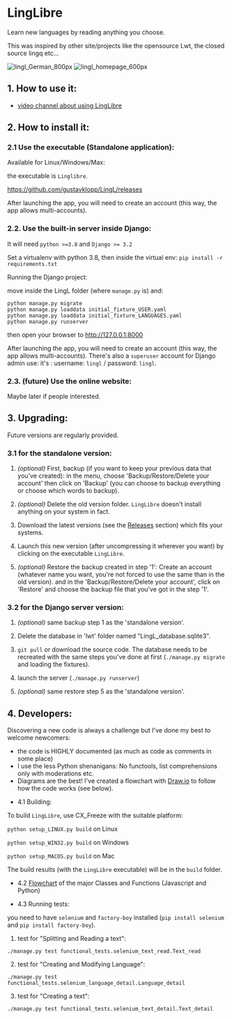 # LingLibre
Learn new languages by reading anything you choose.

This was inspired by other site/projects like the opensource Lwt, the closed source lingq etc...

![lingl_German_800px](https://user-images.githubusercontent.com/6438275/116420467-47bdec80-a83e-11eb-8023-4f67974223ad.png)
![lingl_homepage_600px](https://user-images.githubusercontent.com/6438275/116420494-4d1b3700-a83e-11eb-9570-ef473cba9777.png)


## 1. How to use it:

- [video channel about using LingLibre](https://tube.tchncs.de/video-channels/linglibre/videos)

## 2. How to install it:

### 2.1 Use the executable (Standalone application):

Available for Linux/Windows/Max:

the executable is `Linglibre`.

<https://github.com/gustavklopp/LingL/releases>

After launching the app, you will need to create an account (this way, the app allows multi-accounts).

### 2.2. Use the built-in server inside Django:

It will need `python >=3.8` and `Django >= 3.2`

Set a virtualenv with python 3.8, then inside the virtual env:
`pip install -r requirements.txt`

Running the Django project:

move inside the LingL folder (where `manage.py` is) and:
	
```
python manage.py migrate
python manage.py loaddata initial_fixture_USER.yaml
python manage.py loaddata initial_fixture_LANGUAGES.yaml
python manage.py runserver
```
then open your browser to <http://127.0.0.1:8000>

After launching the app, you will need to create an account (this way, the app allows multi-accounts).
There's also a `superuser` account for Django admin use: it's : username: `lingl` / password: `lingl`.

### 2.3. (future) Use the online website:
Maybe later if people interested.

## 3. Upgrading:

Future versions are regularly provided. 

### 3.1 for the standalone version:

   1. *(optional)* First, backup (if you want to keep your previous data that you've created): in the menu, choose 'Backup/Restore/Delete your account' then click on 'Backup' (you can choose to backup everything or choose which words to backup).

   2. *(optional)* Delete the old version folder. `LingLibre` doesn't install anything on your system in fact.

   3. Download the latest versions (see the [Releases](https://github.com/gustavklopp/LingL/releases) section) which fits your systems.

   4. Launch this new version (after uncompressing it wherever you want) by clicking on the executable `LingLibre`.

   5. *(optional)* Restore the backup created in step '1': Create an account (whatever name you want, you're not forced to use the same than in the old version). and in the 'Backup/Restore/Delete your account', click on 'Restore' and choose the backup file that you've got in the step '1'.

### 3.2 for the Django server version:
   
   1. *(optional)* same backup step 1 as the 'standalone version'.

   2. Delete the database in 'lwt' folder named "LingL_database.sqlite3".

   3. `git pull` or download the source code. The database needs to be recreated with the same steps you've done at first (`./manage.py migrate` and loading the fixtures).
   
   4. launch the server (`./manage.py runserver`)

   5. *(optional)* same restore step 5 as the 'standalone version'.


## 4. Developers:

Discovering a new code is always a challenge but I've done my best to welcome newcomers:
- the code is HIGHLY documented (as much as code as comments in some place)
- I use the less Python shenanigans: No functools, list comprehensions only with moderations etc.
- Diagrams are the best! I've created a flowchart with [Draw.io](https://github.com/jgraph/drawio) to follow how the code works (see below). 


* 4.1 Building:

To build `LingLibre`, use CX_Freeze with the suitable platform:

`python setup_LINUX.py build` on Linux

`python setup_WIN32.py build` on Windows

`python setup_MACOS.py build` on Mac

The build results (with the `LingLibre` executable) will be in the `build` folder.

* 4.2 [Flowchart](https://viewer.diagrams.net/?highlight=0000ff&edit=_blank&layers=1&nav=1&title=AAA_LingLibre.draw.io#R7V1bd5u4Fv41Xul5CIv75TFN2rSn6TTT9DSdefEiBtu0GFzAcdJffwAjB6QNljECxUnXTGtkwLC%2Fra1910g5XzxcRvZy%2Fjl0XH8ki87DSLkYybJsilr6TzbyuBkxNH0zMIs8ZzMkPQ3ceH%2FcYlAsRlee48aVE5Mw9BNvWR2chEHgTpLKmB1F4bp62jT0q7%2B6tGcuMXAzsX1y9NZzknkxKunW0xcfXG82Rz%2Bta%2Brmm4WNzi5eJZ7bTrguDSnvRsp5FIbJ5tPi4dz1M%2Bohwmyue1%2Fz7fbJIjdIaC5YKG%2Bvb3%2B44%2FllrH9fRB8v%2Ftzrp1IBx73tr4pXtn%2FaD%2BPV0rETV%2FgZF8%2BePCKKxGtv4dtBevR26vn%2BeeiHUf6N4tiuOZ2k43EShb%2Fc0jf6xHTvpuk35DMXr3HvRon7UBoq3uHSDRduEj2mpzwgDiroWXCUrBbH6yd8NKsYm5eg0dCJdsETs%2B29n6iWfigIBxPxfKW6H9fmH%2Bn%2Bxv0i%2Fr7%2F%2BduKTlWNoFIUrgLHzS4S09cOo2QezsLA9q%2FCcJkOSungTzdJHguOt1dJmA7Nk4VffJsSKHr8UVyfH%2FyTHQgaOrx4KH958VgcxYkdJWcZ56cDQZjjlI%2B997KXys8hUWjkjThcRRO34US5mJh2NHOTBjoV57lOZc6RSEeubyfefXUKHoJa01PDnD9OaZas4jf%2F2YHseu4l7s3SzumzTmVgFcUuZkjzvKWeN2p12ujkrJFkYNborCaNRJD%2FWCkvYaSXFFnQ6KivaYyoTzJ%2FQf3ES3z3iIkvi5SMz4z0Cj%2BLhfvgJT82Z5rFYXahJIiqXBw%2FXZkdlC%2B8diMvpYgbDbyqSF2vKsWl16GXvsgTI4nYLJYxybh5oeIqjEe2j0HFNhe%2FHv6Zy7Mf995%2Fz%2Bzvn4z3tzP5VLYIvsle%2BaY4fOKad0%2Bjbyer6D5nrIxLumMzaT82O4AzYFJwr3CAj62IrwjuiyCbyZ3qx%2FZj6YRlNmnj%2BrkvY3NfETFTCztfkQ47X9JFjNs2T9ypQFEkfthxz3WrD3aET1T4kigytxAa%2FGKo8oUhqQ%2FygiG%2FEGp8Qai%2BQrg3hDpfEJIuvFcId0Fo8AWh%2Fgrh3hCaQ0F4Of28uL%2B%2B%2FPuvH9qnT6ub9fKz8RHZa68IggiCJOvcQDpoDqLHJv2K6V%2F2OJyO1%2BF4EqZ%2F2YEzjr3FMfl5DTPTeit2HxCbktWt97drP3ujyQK4eiM7iDOuCIMjQkHRcdubhEBk5O9ttDdIAKJwYQfen2NHQAJc7j1DoNVB4MWTcLHMCL0OI%2BeYQTAGB4FMNUARv3m4Hr8QHKB0hZ5xMOpwmIRHuiQY2JJgDo6BWY%2FBsa4KGAiq1iMITaozhEEmhNL3So6Y%2FtuYQx%2F0h9%2BBnARz119mKXU8Jp6d4hQECCiZJkBBGQ8Vd5fDRFrMHZrAgiFhcUJRUnYYwvlR29SAgiF2pgagTNCScQye17mbGA7fWXiCj4bhvXnQLlIDmshRmkfXkRvHXjBLR0%2Fsk%2Bz6IKNXKtHGkWs7nQq1qTlxJ%2BDsuzO1TMrvjf8e2T2iia0qtNk9rGYkaWmMF%2BG9Ow4y2vOt2%2B5PfQXj%2Bz6pD6YLGARtyw7EIh22SwmpVeRjR05CQAyCb6uRYhA8b7BQS9NTl2bISNb99PnfOt59%2BnGWfbwM01NCTGi9zz%2BnNy%2FOT0dKlxDQZ2dXgauXUHUyzfa9WZCOTVLIsuXsbTY7vIntnxVfLDzHyf3Q0LStchqzeWgSigmtasdqHpKm%2FkhW3zjhZLVIX%2F4%2FQobn45vpKpjkVo57PDLR0KsuYAlKtDYALJglWitWo3rgpOrBeTbZouzoonSk24uMzsFdvMwpJp7MGr%2B9PGJFQ1aG0zPgmhPSrQ%2BI0YnvTX4hSZppHwBCr1K1pmACUy0lIJIgSX1irpGKPoB5PrnJ%2BQmC%2B04emfrIgm6TsQzVPchLX5lrt%2Bos7ZYn0IrNbJXQGHgSaGrRSrq0ouhlbfpUFEStb3dD47zjxt8ga4KlV4UTO5cDTBIyqNmNKBKB2%2BB3eBVNbH0quyQTVF3bhWD6%2Fvf3q5%2Fal8%2Ffzt7e%2Fmsb3%2FT78Tng3AJgFQQhmbuZYjNJovSWVcXHDsL022irAr3iXcZbx704feo5YHRMqnFoZkaGVJggJzL6oKAPasWS0U6OxviQZMUQqmYlpC8YQFpRFxjdetfWh6lh2vLMWXz9Ook%2B33w6JY3KOvMDOT27mnVbG77O6n8Ws06TsVlnUWqAXcSSYIuSzGLv0lMqD%2BoqReZyWYVr4mteehSQNVqDea8r2vzEt%2BPYm2AKfT5f5%2FYy%2B%2BGp7z4UZ9dHX9sUAcOMMFhFyN2XlTa7%2FLK4%2B0dZrMeTr%2FHcuQLK6yELO8XrLD2r0vcAnXcXodOK8fzU6jk7td11mOm3%2BZWbj8TNKcVyRtYr%2B871q6xEL2nT5dv7Y9%2Fl98uYqai4TG%2BuvR1pF%2FQzvjZuv%2B0BVPzKqNxlB5LAomCoanVVRbgdaJ%2BphoBKgh7Rb0lW9Y9evWk4ncYuk%2BCwzLQ5zaEBMFo5QGuBy3yJbzIOks6TxTSMFsLykcClIcNFc01HhbQhU75TdL2JtntYAlgegwlkuGxT2ss6yTaXqHu3VHPXg64iuh12TUKY72Zp2vCtNliRDhzba64bZxBkVyVjVE1DUo0dkgb0C3KNMnKgcCK6JKowPZJm1PbdQWHdNkKwWS5Ti0arqigAyfSg%2BW0wk4tk7iQAT%2Bza0WQ%2BXoaprp5qRbG38Hw72ssgf66A4W2foDIgKGCrsEIMze82iJ1jtRFHjRzmjpQNSdB1UnMuA6lAfhJTQK0VOseSnHy5p2ucOZ83n5JwNvO5TGOW8f6ZJtSNDiSpxEyckd5EmKA8JE82ckRbLrcMqCWgxijQArdaam5PxV%2FyJGA7NiWj7dTABnP9wXCQQZC8P%2Bk2gsmjcDnFi0yAIh9FhBQlZkkzEumLy%2Bm4FS2uw13tYTND0MuYqtIKZSKyCuXCTniyQwcf3mxqW7ARmJ2CSLIoJZEyWGcV2NggV4bhIkNcA6dytoaQetVG9hVy78jkXV0Z1mACTyFLrXP6O94kWbt3WaXjEZEfW27AHAWI%2FOz68pPsn5I%2BXvr2Y51P5DihUKCm16yggJtzkSbzZia4%2FrFJIRnL1AGaDTCTQiDtgVKBLe2zKhDfPTIEsBIcVR6a%2BzVyHfB%2BBeHa9v0jIruGCR2w8olRjhr8Cs2tVTv3aBzcVJtWH6VVR5Hty4s6SiaNF5s5jX0v%2BMWjQ0PBioAssKMbIEtMZloNEJnLfUKIlFmO0HgV%2FFpz0T2mmRHaJqUP7sqQSIk%2Bidy8q94LggFMFe8VB5n07pGTYZ3e6KhxkGk1HHY4kKL9Bc4HGUri7hcHKOMMnw%2FeLAgjl2ON%2F1AcoAZvPeNAtz4cPRJQl7eefXBk3gU5I3zXjoLUFD5eIDRabxw7IMiAJjQljh8KHWoc169HiJRO5%2BWCyZML13cTNzMx3WixbevxbYNTp7i0qqvrCBcVT%2BoDcNEZOSxgXEiHdQ0uG7%2FdsQOEWtcggKC0S1YAwa9gErTdvUMBR5sSdO5g4itQvd1q%2B8U6%2FPiKPwPliy97ugxWpQjD02brsSOGBzmTeIGnzZ5UxwzPYBv3wY%2FzqguAride4GmuHHx58PClqrXauvSI4UFuKl7geVUNQOcVL%2FDUxIDzugAOK8tPt5ER5I6kjeCys%2BUVMlQCFORhqZp8Vt4180jbmiRNFSSy2A5sSqRKgm4cjhPoFNNlGpzK%2BVQvCSSw5z5DiOBE22a%2FC%2FPVQpBFubxiZK1DdXnHouE%2BeAnqL1AcZtdKgigrxfHTldlB%2BUK8tUBlF1Kw%2BUD7NUqhXqQ6V%2FGKS7H%2BNtte8nXNRzevxKz5qErqjoOpHoiLyiwkZvuANnEQ61Za1EUsnPXSgquPyGAV6pwVuOv07y9f84f1ErK91e4GWMTeg%2BQpX79dgeKt94ZYjZOhi4ZYuor0XJRIsTk6UF6kEkywlMqNZUFm0QELphDpqBksBDDIzEfrwu4FhC8XjtZz%2FjYm%2BuW9wKzrb77VMvSqkiHtr2RQcUBTY%2FLnFj%2FSGBQM7weaVgatGTD%2FLr8lkviDuDNQW%2FYBgIZFv4HZ%2FVvVsac%2B9TqZl3r17vLdXxcEY5VcJLX038PhoeEpiYCZBratwQnUXQMiKn%2FHT%2FvejieRt0wo7Wj%2BOzY3M0br3HcoW6jXhs0K1R4MH759vuoOSke%2F0zWdhHI6nco9tLw%2FFMqG9m0gdKy665F5XgBy%2F4vzPQu8jJB2vlHa0WxdwGZK0rrCupiRq1tl%2Fu%2Fpxfg0XMx%2F68n4YfXvI%2BpS27MbrI2yUtd9Y6sPN6ommNawB7Y7NVVaJ4XVk14Ke0hIl%2FT1Ywpc0GYqbl3GdU7m5zgVwcqwXldHMGyA63yAme0GTo19Tg6XYN2TsDv17hLdoC5waOxA9RxHzaRz5JL32XUj1mo%2B2eLg7Kf9kBPo98qNE1Aw8%2BHA2zJqBw48xOPd9rPfFtKj2yL5x953p5PO30yk8hjjljR8w0h0j13b8DK0%2BagUzTx1wHET23tu4dMte9B3Z2mnMrKMniJrhNPGm%2B0arlE35yyc87v7o%2FPlmtTJhkZnjrPZU9lO%2F%2F8rD03l6l%2BXU6dVNU4LUYa57SRSkvW73bFBFg%2BOV4nne4nnxuN7z13HXK4JJk7I4dcEA1KMyUbky5S231L2fWYrgrE3RjyuCMMGvrqIex2wItCmuyBG7jiGkb6Y%2FVg6oVDs620oE0%2FJMmWMAza37FQxNpqLQxgoDSkue2gNYA4UW8YxaINfnKkSBunHf%2BekC9tWl3iuWoSBTwxAtLLSIsC9hEkPEIs5Q8XBTXsdE%2B5Vutb1nQdvFbTLDIph4s667rw68D7AxLyYhxn7barceWwXh%2B%2FqqgFBQhnaS1li1usB2Kuk2nUj8RI%2BNtZo5IG2jmgD3Fij124bwMYaz7AEXSZFURO%2F9b%2B2wrQnjZ1iF41iG0YOhYikYkajCbSzUiGbROligx6YjjU9hOPV3cJLuGnh3MwDe2gu2HbrOrBDkrrdN6kXKQJkMvHezLwjNFRFMLDWwrQdlJh1dEZuBh62MtmT8GVJD7%2BbSCnqqYOZ%2Fch69NylGVKIJyTtb%2FLd9e7ChyOaHfh2ebQtWZlNDdTmabBisL0mz1P2jEGfPkOlRcHEASy6xgWXk7klke6m51hDsUW7BPXOaq0D0FZItHsquarN09AFzbA009QtTVNFoyI8DDzoQJ3%2FIRq4q0cWBVNRt7t2mtUbs%2FYcUOU6A0MngbvO1KdstTgZyed1sY%2Fae8VLOyiNjbIedi0%2FoR8u3%2FJkEkfTTQ7KOmXIJF1tAi6fM1xy%2BVh5FSCXT5bq7vw%2BXOQ67tQL3HEY%2BI%2FjZO7FucnH5bOWizlTeo59L05Omp9yR2RzkFyxxmW4i1wxQ8X6n3aULSaZ1rZvBFJKdUHGYqWdpIzBNBqkLxfZAKCsVdKmV7fJ5e5WPelnZ9wazlEwx5eF78bOWm0g0%2BVQqfnJaumUvOY8y4i6vahbyIgUgGpBeEciwsL8a7KEBtjLB1QNvZd8qExvZsYqtXgYlc0XuU%2FzBTwRsQUnxmqrdjTMEFYlzL61THMXzq0byDRuvvjscGTqZB3t5XSA%2B7wM2%2BaFGuxBfQ64h1I1MFFP62QwsNCuaWWKJnYzxhqCSjo3mbGkcTQ8qfLmB8N50qDsYEXyJJbwYYkD8GSbPtGslrs9WbhbnoJbXTBhqX2zRBXMQWoUMf06xsLPV4uwSldJpfA%2BtcMUMB9WjNyKeYCOSI2rKWuBpGK7Rku6rgmiZpqyoslWqkJi7hNq%2BaSBXNeXaNJQOLNcvreJxY4Ddz0Oo3HWuE3IuQFnvfo8nG23ifr%2BFLW8sU8WCFbQB2bzGUBsddvttvudpMkskJs8xj1C3fA2PezENylFMoN%2F4wstxruNerfKIm5mE3psZDxDB4BGMaAMHWa7NwElYRuvT%2FpbQZgk8%2FxjvExvtcntfhPn%2BQjZ4CZx5%2FhhkoD9APvGSRt4Xw3MJ7x%2Feg%2FtKgd1A3sOyQao7RvY3ZzLpeJUUap8bgIthsBGDp3U%2BcHiiKTipLyZ3N0qSTa7yn1M%2F%2Fr015fb9J%2Bzq6sTXqWPvi8qGCa0W5Eyy4zSrCEET8XSO0CY0DYR7dzeOmwWDN2afL8AYA%2F48OXj1Yc2OXXdqAAkiJKxAyTQPd%2FGGdf31OwpjnsqiXJF8loancu3K7NTJ%2BunjydbkVW0D%2BKixg05mLMRlg1g6JZgWVpqcRf%2FUfEUwJ0m7oqTBUl7SlW0qvdl7CLRB7FG2rOJ2pMQUSVTsEp%2FNMyQNJSWYSQJ86yaktQv4GT%2BwXP0vyPzYqe40AbbeA5%2B7kGUcKb1mo3eqJ34oOkwdBsNA5uXeuG7rp%2FHeM45ajrJNEaCuo686hZ7MCNUUgY3sO8p3iJpeG8KqW1agqUQTk6JXZd7mLwssxKG5ckdfYzb7pJxGJfqbEQmDZfizilqLiXa17PLUrj1rq0PU8O05Zmz%2BPp1En2%2B%2BQR1QWDcsEhRlDLrZpvC7cyoaZ14B74zbSerwfoRwUixrW0WTRwV2doFS8%2BbrLVnA9gjKpN8MGwZoFET2N47vUCtCXv0JVQKyr7uDdc4k1%2Fi3nDpYRSGSfn0yF7OP4dOBsy7%2FwM%3D) of the major Classes and Functions (Javascript and Python) 


* 4.3 Running tests:

you need to have `selenium` and `factory-boy` installed (`pip install selenium` and `pip install factory-boy`).
  1. test for "Splitting and Reading a text":

```
./manage.py test functional_tests.selenium_text_read.Text_read
```
  2. test for "Creating and Modifying Language":

```
./manage.py test functional_tests.selenium_language_detail.Language_detail
```
  3. test for "Creating a text":

```
./manage.py test functional_tests.selenium_text_detail.Text_detail
```

